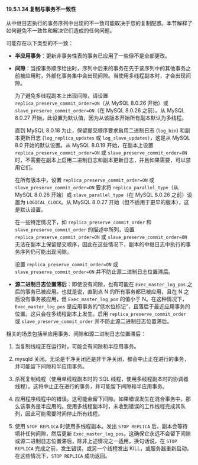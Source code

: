 #### 19.5.1.34 复制与事务不一致性

从中继日志执行的事务序列中出现的不一致可能取决于您的复制配置。本节解释了如何避免不一致性和解决它们造成的任何问题。

可能存在以下类型的不一致：

- **半应用事务**：更新非事务性表的事务已应用了一些但不是全部更改。

- **间隙**：当按事务顺序给出时，序列中后来的事务在先于该序列中的其他事务之前被应用时，外部化事务集中会出现间隙。当使用多线程副本时，才会出现间隙。

  为了避免多线程副本上出现间隙，请设置 `replica_preserve_commit_order=ON`（从 MySQL 8.0.26 开始）或 `slave_preserve_commit_order=ON`（在 MySQL 8.0.26 之前）。从 MySQL 8.0.27 开始，此设置为默认值，因为从该版本开始所有副本默认为多线程。

  直到 MySQL 8.0.18 为止，保留提交顺序要求启用二进制日志 (`log_bin`) 和副本更新日志 (`log_replica_updates` 或 `log_slave_updates`），这是从 MySQL 8.0 开始的默认设置。从 MySQL 8.0.19 开始，在副本上设置 `replica_preserve_commit_order=ON` 或 `slave_preserve_commit_order=ON` 时，不需要在副本上启用二进制日志和副本更新日志，并且如果需要，可以禁用它们。

  在所有版本中，设置 `replica_preserve_commit_order=ON` 或 `slave_preserve_commit_order=ON` 要求将 `replica_parallel_type`（从 MySQL 8.0.26 开始）或 `slave_parallel_type`（在 MySQL 8.0.26 之前）设置为 `LOGICAL_CLOCK`。从 MySQL 8.0.27 开始（但不适用于更早的版本），这是默认设置。

  在一些特定情况下，如 `replica_preserve_commit_order` 和 `slave_preserve_commit_order` 的描述中所列，设置 `replica_preserve_commit_order=ON` 或 `slave_preserve_commit_order=ON` 无法在副本上保留提交顺序，因此在这些情况下，副本的中继日志中执行的事务序列仍可能出现间隙。

  设置 `replica_preserve_commit_order=ON` 或 `slave_preserve_commit_order=ON` 并不防止源二进制日志位置滞后。

- **源二进制日志位置滞后**：即使没有间隙，也有可能在 `Exec_master_log_pos` 之后的事务已被应用。也就是说，直到点 N 的所有事务都已被应用，且在 N 之后没有事务被应用，但 `Exec_master_log_pos` 的值小于 N。在这种情况下，`Exec_master_log_pos` 是应用事务的“低水位标记”，且落后于最近应用事务的位置。这只会在多线程副本上发生。启用 `replica_preserve_commit_order` 或 `slave_preserve_commit_order` 并不防止源二进制日志位置滞后。

相关的场景包括半应用事务、间隙和源二进制日志位置滞后：

1. 当复制线程正在运行时，可能会有间隙和半应用事务。
2. mysqld 关闭。无论是干净关闭还是非干净关闭，都会中止正在进行的事务，并可能留下间隙和半应用事务。
3. 杀死复制线程（使用单线程副本时的 SQL 线程，使用多线程副本时的协调器线程）。这将中止正在进行的事务，并可能留下间隙和半应用事务。

4. 应用程序线程中的错误。这可能会留下间隙。如果错误发生在混合事务中，那么该事务是半应用的。使用多线程副本时，未收到错误的工作线程完成其队列，因此可能需要时间停止所有线程。
5. 使用 `STOP REPLICA` 时使用多线程副本。发出 `STOP REPLICA` 后，副本会等待填补任何间隙，然后更新 `Exec_master_log_pos`。这确保它永远不会留下间隙或源二进制日志位置滞后，除非上述情况之一适用，换句话说，在 `STOP REPLICA` 完成之前，发生错误，或另一个线程发出 KILL，或服务器重新启动。在这些情况下，`STOP REPLICA` 成功返回。
